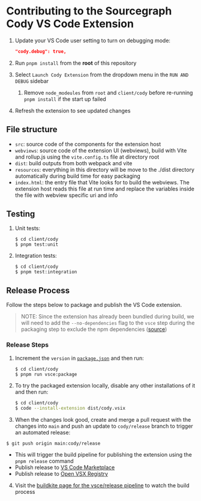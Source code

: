# Contributing to the Sourcegraph Cody VS Code Extension

1. Update your VS Code user setting to turn on debugging mode:

   ```json
   "cody.debug": true,
   ```

2. Run `pnpm install` from the **root** of this repository
3. Select `Launch Cody Extension` from the dropdown menu in the `RUN AND DEBUG` sidebar
   1. Remove `node_modeules` from `root` and `client/cody` before re-running `pnpm install` if the start up failed
4. Refresh the extension to see updated changes

## File structure

- `src`: source code of the components for the extension
  host
- `webviews`: source code of the extension UI (webviews),
  build with Vite and rollup.js using the `vite.config.ts` file at directory
  root
- `dist`: build outputs from both webpack and vite
- `resources`: everything in this directory will be move to
  the ./dist directory automatically during build time for easy packaging
- `index.html`: the entry file that Vite looks for to build
  the webviews. The extension host reads this file at run time and replace
  the variables inside the file with webview specific uri and info

## Testing

1. Unit tests:

   ```shell
   $ cd client/cody
   $ pnpm test:unit
   ```

2. Integration tests:

   ```shell
   $ cd client/cody
   $ pnpm test:integration
   ```

## Release Process

Follow the steps below to package and publish the VS Code extension.

> NOTE: Since the extension has already been bundled during build, we will need to add the `--no-dependencies` flag to the `vsce` step during the packaging step to exclude the npm dependencies ([source](https://github.com/microsoft/vscode-vsce/issues/421#issuecomment-1038911725))

### Release Steps

1. Increment the `version` in [`package.json`](package.json) and then run:

   ```shell
   $ cd client/cody
   $ pnpm run vsce:package
   ```

2. To try the packaged extension locally, disable any other installations of it and then run:

   ```sh
   $ cd client/cody
   $ code --install-extension dist/cody.vsix
   ```

3. When the changes look good, create and merge a pull request with the changes into `main` and push an update to `cody/release` branch to trigger an automated release:

```shell
$ git push origin main:cody/release
```

- This will trigger the build pipeline for publishing the extension using the `pnpm release` command
- Publish release to [VS Code Marketplace](https://marketplace.visualstudio.com/items?itemName=sourcegraph.cody-ai)
- Publish release to [Open VSX Registry](https://open-vsx.org/extension/sourcegraph/cody-ai)

4. Visit the [buildkite page for the vsce/release pipeline](https://buildkite.com/sourcegraph/sourcegraph/builds?branch=cody%2Frelease) to watch the build process
